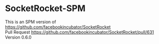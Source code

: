 # SocketRocket-SPM

This is an SPM version of https://github.com/facebookincubator/SocketRocket
<br>Pull Request https://github.com/facebookincubator/SocketRocket/pull/631
<br>Version 0.6.0
